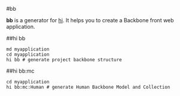 #bb

**bb** is a generator for [hi](https://github.com/k33g/hi).
It helps you to create a Backbone front web application.

##hi bb

    md myapplication
    cd myapplication
    hi bb # generate project backbone structure

##hi bb:mc

    cd myapplication
    hi bb:mc:Human # generate Human Backbone Model and Collection
